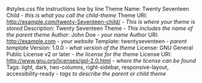 #styles.css file instructions line by line
 Theme Name:   Twenty Seventeen Child - *this is what you call the child-theme*
 Theme URI:    http://example.com/twenty-Seventeen-child/ - *This is where your theme is stored*
 Description:  Twenty Seventeen Theme - *This includes the name of the parent theme*
 Author:       John Doe - *your name*
 Author URI:   http://example.com - *your website*
 Template:     twentyseventeen - *parent template*
 Version:      1.0.0 - *what version of the theme*
 License:      GNU General Public License v2 or later - *the license for the theme*
 License URI:  http://www.gnu.org/licenses/gpl-2.0.html - *where the license can be found*
 Tags:         light, dark, two-columns, right-sidebar, responsive-layout, accessibility-ready - *tags to describe the parent or child theme*
 
